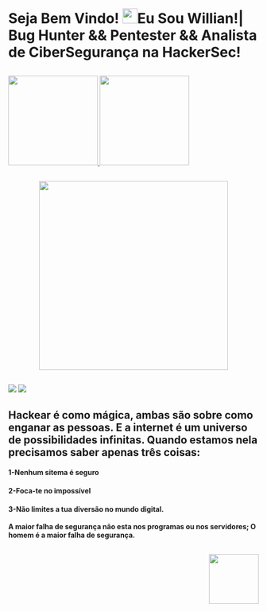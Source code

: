 <h1 align="left">Seja Bem Vindo! <img src="https://raw.githubusercontent.com/kaueMarques/kaueMarques/master/hi.gif" width="30px">Eu Sou Willian!| Bug Hunter && Pentester && Analista de CiberSegurança na HackerSec! </h1>

##

<div>
<a href="https://github.com/Willian-2-0-0-1">
<img height="180em" src="https://github-readme-stats.vercel.app/api/top-langs/?username=Willian-2-0-0-1&layout=compact&langs_count=7&theme=dark"/>
<img height="180em" src="https://github-readme-stats.vercel.app/api?username=Willian-2-0-0-1&show_icons=true&theme=dark&include_all_commits=true&count_private=true"/>
</div>
  
  ##
  
  <div align="center">
   <img height="380em" src="https://user-images.githubusercontent.com/70382532/138322189-2db8df52-9dcb-40a0-88a8-c365466bd33d.gif"/>
</div>
  
  ##
  
  <a href="https://instagram.com/willian_hackersec" target="_blank"><img src="https://img.shields.io/badge/-Instagram-%23E4405F?style=for-the-badge&logo=instagram&logoColor=white" target="_blank"></a>
  <a href="https://www.linkedin.com/in/willian9" target="_blank"><img src="https://img.shields.io/badge/-LinkedIn-%230077B5?style=for-the-badge&logo=linkedin&logoColor=white" target="_blank"></a>   
  
  
  
  <h2 align="left">Hackear é como mágica, ambas são sobre como enganar as pessoas.
E a internet é um universo de possibilidades infinitas. Quando estamos nela precisamos saber apenas três coisas:</h2>
  
<h4>1-Nenhum sitema é seguro</h4>
<h4>2-Foca-te no impossível</h4>
  <h4>3-Não limites a tua diversão no mundo digital.</h4>
<b>A maior falha de segurança não esta nos programas ou nos servidores; O homem é a maior falha de segurança.<b>
  
  ##
  
  <div align="right">
  <img src="https://memeguy.com/photos/images/we-are-anonymous-84131.gif" width="100px">
    
  </div>
  
